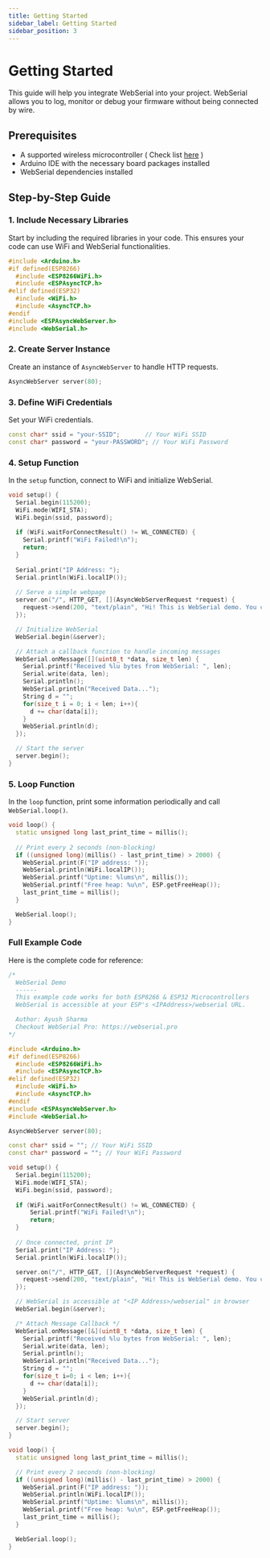 ```yaml
---
title: Getting Started
sidebar_label: Getting Started
sidebar_position: 3
---
```


# Getting Started

This guide will help you integrate WebSerial into your project. WebSerial allows you to log, monitor or debug your firmware without being connected by wire.

## Prerequisites

- A supported wireless microcontroller ( Check list [here](https://github.com/ayushsharma82/WebSerial/tree/master?tab=readme-ov-file#supported-mcus) )
- Arduino IDE with the necessary board packages installed
- WebSerial dependencies installed

## Step-by-Step Guide

### 1. Include Necessary Libraries

Start by including the required libraries in your code. This ensures your code can use WiFi and WebSerial functionalities.

```cpp
#include <Arduino.h>
#if defined(ESP8266)
  #include <ESP8266WiFi.h>
  #include <ESPAsyncTCP.h>
#elif defined(ESP32)
  #include <WiFi.h>
  #include <AsyncTCP.h>
#endif
#include <ESPAsyncWebServer.h>
#include <WebSerial.h>
```

### 2. Create Server Instance

Create an instance of `AsyncWebServer` to handle HTTP requests.

```cpp
AsyncWebServer server(80);
```

### 3. Define WiFi Credentials

Set your WiFi credentials.

```cpp
const char* ssid = "your-SSID";       // Your WiFi SSID
const char* password = "your-PASSWORD"; // Your WiFi Password
```

### 4. Setup Function

In the `setup` function, connect to WiFi and initialize WebSerial.

```cpp
void setup() {
  Serial.begin(115200);
  WiFi.mode(WIFI_STA);
  WiFi.begin(ssid, password);
  
  if (WiFi.waitForConnectResult() != WL_CONNECTED) {
    Serial.printf("WiFi Failed!\n");
    return;
  }
  
  Serial.print("IP Address: ");
  Serial.println(WiFi.localIP());
  
  // Serve a simple webpage
  server.on("/", HTTP_GET, [](AsyncWebServerRequest *request) {
    request->send(200, "text/plain", "Hi! This is WebSerial demo. You can access the WebSerial interface at http://" + WiFi.localIP().toString() + "/webserial");
  });

  // Initialize WebSerial
  WebSerial.begin(&server);

  // Attach a callback function to handle incoming messages
  WebSerial.onMessage([](uint8_t *data, size_t len) {
    Serial.printf("Received %lu bytes from WebSerial: ", len);
    Serial.write(data, len);
    Serial.println();
    WebSerial.println("Received Data...");
    String d = "";
    for(size_t i = 0; i < len; i++){
      d += char(data[i]);
    }
    WebSerial.println(d);
  });

  // Start the server
  server.begin();
}
```

### 5. Loop Function

In the `loop` function, print some information periodically and call `WebSerial.loop()`.

```cpp
void loop() {
  static unsigned long last_print_time = millis();
  
  // Print every 2 seconds (non-blocking)
  if ((unsigned long)(millis() - last_print_time) > 2000) {
    WebSerial.print(F("IP address: "));
    WebSerial.println(WiFi.localIP());
    WebSerial.printf("Uptime: %lums\n", millis());
    WebSerial.printf("Free heap: %u\n", ESP.getFreeHeap());
    last_print_time = millis();
  }

  WebSerial.loop();
}
```

### Full Example Code

Here is the complete code for reference:

```cpp
/*
  WebSerial Demo
  ------
  This example code works for both ESP8266 & ESP32 Microcontrollers
  WebSerial is accessible at your ESP's <IPAddress>/webserial URL.

  Author: Ayush Sharma
  Checkout WebSerial Pro: https://webserial.pro
*/

#include <Arduino.h>
#if defined(ESP8266)
  #include <ESP8266WiFi.h>
  #include <ESPAsyncTCP.h>
#elif defined(ESP32)
  #include <WiFi.h>
  #include <AsyncTCP.h>
#endif
#include <ESPAsyncWebServer.h>
#include <WebSerial.h>

AsyncWebServer server(80);

const char* ssid = ""; // Your WiFi SSID
const char* password = ""; // Your WiFi Password

void setup() {
  Serial.begin(115200);
  WiFi.mode(WIFI_STA);
  WiFi.begin(ssid, password);
  
  if (WiFi.waitForConnectResult() != WL_CONNECTED) {
      Serial.printf("WiFi Failed!\n");
      return;
  }
  
  // Once connected, print IP
  Serial.print("IP Address: ");
  Serial.println(WiFi.localIP());

  server.on("/", HTTP_GET, [](AsyncWebServerRequest *request) {
    request->send(200, "text/plain", "Hi! This is WebSerial demo. You can access webserial interface at http://" + WiFi.localIP().toString() + "/webserial");
  });

  // WebSerial is accessible at "<IP Address>/webserial" in browser
  WebSerial.begin(&server);

  /* Attach Message Callback */
  WebSerial.onMessage([&](uint8_t *data, size_t len) {
    Serial.printf("Received %lu bytes from WebSerial: ", len);
    Serial.write(data, len);
    Serial.println();
    WebSerial.println("Received Data...");
    String d = "";
    for(size_t i=0; i < len; i++){
      d += char(data[i]);
    }
    WebSerial.println(d);
  });

  // Start server
  server.begin();
}

void loop() {
  static unsigned long last_print_time = millis();

  // Print every 2 seconds (non-blocking)
  if ((unsigned long)(millis() - last_print_time) > 2000) {
    WebSerial.print(F("IP address: "));
    WebSerial.println(WiFi.localIP());
    WebSerial.printf("Uptime: %lums\n", millis());
    WebSerial.printf("Free heap: %u\n", ESP.getFreeHeap());
    last_print_time = millis();
  }

  WebSerial.loop();
}
```